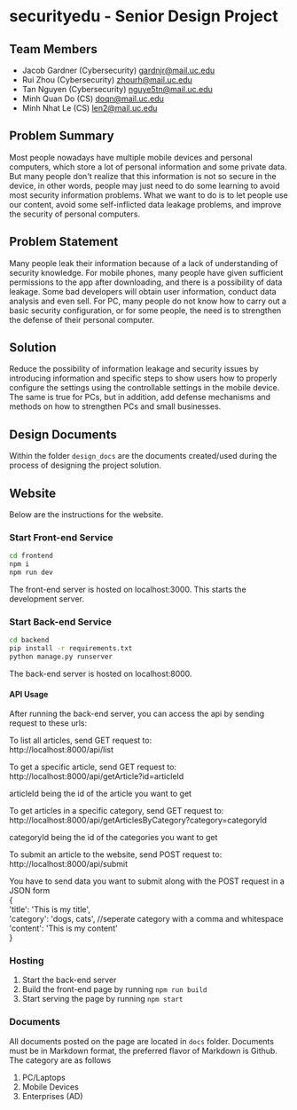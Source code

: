 # securityedu - Senior Design Project

## Team Members

- Jacob Gardner (Cybersecurity) gardnjr@mail.uc.edu
- Rui Zhou (Cybersecurity) zhourh@mail.uc.edu
- Tan Nguyen (Cybersecurity) nguye5tn@mail.uc.edu
- Minh Quan Do (CS) doqn@mail.uc.edu
- Minh Nhat Le (CS) len2@mail.uc.edu

## Problem Summary

Most people nowadays have multiple mobile devices and personal computers, which store a lot of personal information and some private data. But many people don't realize that this information is not so secure in the device, in other words, people may just need to do some learning to avoid most security information problems. What we want to do is to let people use our content, avoid some self-inflicted data leakage problems, and improve the security of personal computers.

## Problem Statement

Many people leak their information because of a lack of understanding of security knowledge. For mobile phones, many people have given sufficient permissions to the app after downloading, and there is a possibility of data leakage. Some bad developers will obtain user information, conduct data analysis and even sell. For PC, many people do not know how to carry out a basic security configuration, or for some people, the need is to strengthen the defense of their personal computer.

## Solution

Reduce the possibility of information leakage and security issues by introducing information and specific steps to show users how to properly configure the settings using the controllable settings in the mobile device. The same is true for PCs, but in addition, add defense mechanisms and methods on how to strengthen PCs and small businesses.

## Design Documents

Within the folder `design_docs` are the documents created/used during the process of designing the project solution.

## Website

Below are the instructions for the website.

### Start Front-end Service

```bash
cd frontend
npm i
npm run dev
```

The front-end server is hosted on localhost:3000. This starts the development server.

### Start Back-end Service

```bash
cd backend
pip install -r requirements.txt
python manage.py runserver
```

The back-end server is hosted on localhost:8000.

#### API Usage
After running the back-end server, you can access the api by sending request to these urls: <br>

To list all articles, send GET request to: <br> 
http://localhost:8000/api/list <br>

To get a specific article, send GET request to: <br>
http://localhost:8000/api/getArticle?id=articleId <br>

articleId being the id of the article you want to get <br>

To get articles in a specific category, send GET request to: <br>
http://localhost:8000/api/getArticlesByCategory?category=categoryId <br>

categoryId being the id of the categories you want to get <br>

To submit an article to the website, send POST request to: <br> 
http://localhost:8000/api/submit <br>

You have to send data you want to submit along with the POST request in a JSON form <br>
{ <br>
  'title': 'This is my title', <br>
  'category': 'dogs, cats',  //seperate category with a comma and whitespace <br>
  'content': 'This is my content' <br>
 }<br>
 

### Hosting

1. Start the back-end server
2. Build the front-end page by running `npm run build`
3. Start serving the page by running `npm start`

### Documents

All documents posted on the page are located in `docs` folder. Documents must be in Markdown format, the preferred flavor of Markdown is Github.
The category are as follows

1. PC/Laptops
2. Mobile Devices
3. Enterprises (AD)
